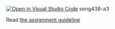 [![Open in Visual Studio Code](https://classroom.github.com/assets/open-in-vscode-718a45dd9cf7e7f842a935f5ebbe5719a5e09af4491e668f4dbf3b35d5cca122.svg)](https://classroom.github.com/online_ide?assignment_repo_id=14118680&assignment_repo_type=AssignmentRepo)
seng438-a3

Read [the assignment guideline](seng438-a3.md) 
